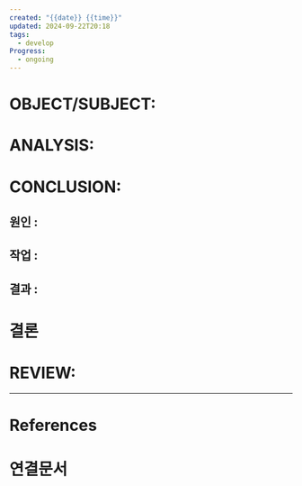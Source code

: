 ```yaml
---
created: "{{date}} {{time}}"
updated: 2024-09-22T20:18
tags:
  - develop
Progress:
  - ongoing
---
```

# OBJECT/SUBJECT:

# ANALYSIS:

# CONCLUSION:

## 원인 :

## 작업 :

## 결과 :

# 결론

# REVIEW:


---


# References

# 연결문서
